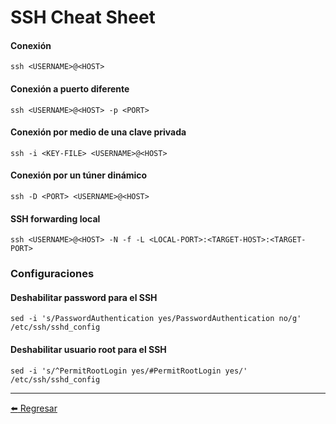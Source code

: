 # SSH Cheat Sheet

#### Conexión
```
ssh <USERNAME>@<HOST>
```

#### Conexión a puerto diferente
```
ssh <USERNAME>@<HOST> -p <PORT>
```

#### Conexión por medio de una clave privada
```
ssh -i <KEY-FILE> <USERNAME>@<HOST>
```

#### Conexión por un túner dinámico
```
ssh -D <PORT> <USERNAME>@<HOST>
```

#### SSH forwarding local
```
ssh <USERNAME>@<HOST> -N -f -L <LOCAL-PORT>:<TARGET-HOST>:<TARGET-PORT>
```


### Configuraciones

#### Deshabilitar password para el SSH
```
sed -i 's/PasswordAuthentication yes/PasswordAuthentication no/g' /etc/ssh/sshd_config
```

#### Deshabilitar usuario root para el SSH
```
sed -i 's/^PermitRootLogin yes/#PermitRootLogin yes/' /etc/ssh/sshd_config
```

---

[:arrow_left: Regresar](https://github.com/m4lal0/cheatsheets)